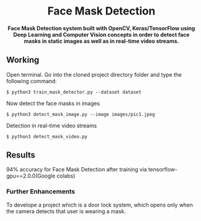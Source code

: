 <h1 align="center">Face Mask Detection</h1>

<div align= "center">
  <h4>Face Mask Detection system built with OpenCV, Keras/TensorFlow using Deep Learning and Computer Vision concepts in order to detect face masks in static images as well as in real-time video streams.</h4>
</div>


## Working
Open terminal. Go into the cloned project directory folder and type the following command:

```$ python3 train_mask_detector.py --dataset dataset```

Now detect the face masks in images

```$ python3 detect_mask_image.py --image images/pic1.jpeg```

Detection in real-time video streams

```$ python3 detect_mask_video.py ```


## Results
94% accuracy for Face Mask Detection after training via tensorflow-gpu==2.0.0(Google colabs)

### Further Enhancements 
 To develope a project which is a door lock system, which opens only when the camera detects that user is wearing a mask.
